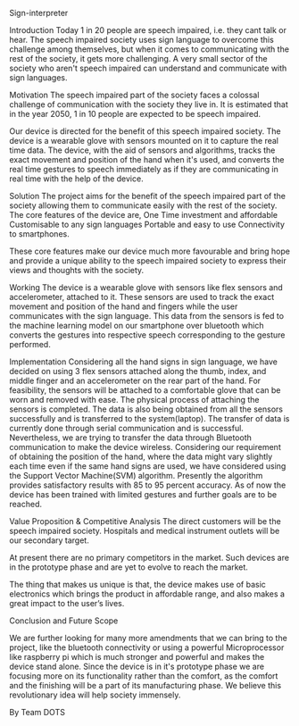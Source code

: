Sign-interpreter

Introduction
Today 1 in 20 people are speech impaired, i.e. they cant talk or hear. The speech impaired society uses sign language to overcome this challenge among themselves, but when it comes to communicating with the rest of the society, it gets more challenging. A very small sector of the society who aren't speech impaired can understand and communicate with sign languages.

Motivation
The speech impaired part of the society faces a colossal challenge of communication with the society they live in. It is estimated that in the year 2050, 1 in 10 people are expected to be speech impaired. 

Our device is directed for the benefit of this speech impaired society.
The device is a wearable glove with sensors mounted on it to capture the real time data. The device, with the aid of sensors and algorithms, tracks the exact movement and position of the hand when it's used, and converts the real time gestures to speech immediately as if they are communicating in real time with the help of the device.



Solution
The project aims for the benefit of the speech impaired part of the society allowing them to communicate easily with the rest of the society.
The core features of the device are,
One Time investment and affordable 
Customisable to any sign languages
Portable and easy to use
Connectivity to smartphones.

These core features make our device much more favourable and bring hope and provide a unique ability to the speech impaired society to express their views and thoughts with the society. 


Working
 The device is a wearable glove with sensors like flex sensors and accelerometer, attached to it. These sensors are used to track the exact movement and position of the hand and fingers while the user communicates with the sign language. This data from the sensors is fed to the machine learning model on our smartphone over bluetooth which converts the gestures into respective speech corresponding to the gesture performed. 




Implementation 
Considering all the hand signs in sign language, we have decided on using 3 flex sensors attached along the thumb, index, and middle finger and an accelerometer on the rear part of the hand. For feasibility, the sensors will be attached to a comfortable glove that can be worn and removed with ease. The physical process of attaching the sensors is completed. The data is also being obtained from all the sensors successfully and is transferred to the system(laptop). The transfer of data is currently done through serial communication and is successful. Nevertheless, we are trying to transfer the data through Bluetooth communication to make the device wireless. Considering our requirement of obtaining the position of the hand, where the data might vary slightly each time even if the same hand signs are used, we have considered using the Support Vector Machine(SVM) algorithm. Presently the algorithm provides satisfactory results with 85 to 95 percent accuracy. As of now the device has been trained with limited gestures and further goals are to be reached.





Value Proposition & Competitive Analysis
The direct customers will be the speech impaired society. Hospitals and medical instrument outlets will be our secondary target. 

At present there are no primary competitors in the market. Such devices are in the prototype phase and are yet to evolve to reach the market. 

The thing that makes us unique is that, the device makes use of basic electronics which brings the product in affordable range, and also makes a great impact to the user’s lives. 


Conclusion and Future Scope

We are further looking for many more amendments that we can bring to the project, like the bluetooth connectivity or using a powerful Microprocessor like raspberry pi which is much stronger and powerful and makes the device stand alone.
Since the device is in it's prototype phase we are focusing more on its functionality rather than the comfort, as the comfort and the finishing will be a part of its manufacturing phase. We believe this revolutionary idea will help society immensely.

By
Team DOTS


